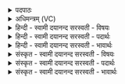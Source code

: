 <details><summary>पदपाठः</summary>

इ॒न्द्रा॒ग्न्योः। प॒क्ष॒तिः। सर॑स्वत्यै। निप॑क्षति॒रि॒ति॒ निऽप॑क्षतिः। मि॒त्रस्य॑। तृ॒तीया॑। अ॒पाम्। च॒तु॒र्थी। निर्ऋ॑त्या॒ऽइति॒ निःऽऋ॑त्यै। प॒ञ्च॒मी। अ॒ग्नीषोम॑योः। ष॒ष्ठी। स॒र्पाणा॑म्। स॒प्त॒मी। विष्णोः॑। अ॒ष्ट॒मी। पू॒ष्णः। न॒व॒मी। त्वष्टुः॑। द॒श॒मी। इन्द्र॑स्य। ए॒का॒द॒शी। वरु॑णस्य। द्वा॒द॒शी। य॒म्यै। त्र॒यो॒द॒शीति॑ त्रयःऽद॒शी। द्यावा॑पृथि॒व्योः। दक्षि॑णम्। पा॒र्श्वम्। विश्वे॑षाम्। दे॒वाना॑म्। उत्त॑रम्। ५।
</details>

<details><summary>अधिमन्त्रम् (VC)</summary>

- इन्द्रादयो देवताः
- प्रजापतिर्ऋषिः
- स्वराड्विकृतिः
- मध्यमः
</details>

<details><summary>हिन्दी - स्वामी दयानन्द सरस्वती  - विषयः</summary>

फिर किसके अर्थ कौन होती है? इस विषय को अगले मन्त्र में कहा है ॥
</details>

<details><summary>हिन्दी - स्वामी दयानन्द सरस्वती  - पदार्थः</summary>

पदार्थान्वयभाषाः -  हे मनुष्यो ! तुम लोग जो (इन्द्राग्न्योः) पवन और अग्नि की (पक्षतिः) सब ओर से ग्रहण करने योग्य व्यवहार की मूल पहिली (सरस्वत्यै) वाणी के लिये (निपक्षतिः) निश्चित पक्ष का मूल दूसरी (मित्रस्य) मित्र की (तृतीया) तीसरी (अपाम्) जलों की (चतुर्थी) चौथी (निर्ऋत्यै) भूमि की (पञ्चमी) पाँचवीं (अग्नीषोमयोः) गर्मी-सर्दी को उत्पन्न करनेवाले अग्नि तथा जल की (षष्ठी) छठी (सर्पाणाम्) साँपों की (सप्तमी) सातवीं (विष्णोः) व्यापक ईश्वर की (अष्टमी) आठवीं (पूष्णः) पुष्टि करनेवाले की (नवमी) नवमी (त्वष्टुः) उत्तम दिपते हुए की (दशमी) दशमी (इन्द्रस्य) जीव की (एकादशी) ग्यारहवीं (वरुणस्य) श्रेष्ठ जन की (द्वादशी) बारहवीं और (यम्यै) न्याय करनेवाले की स्त्री के लिये (त्रयोदशी) तेरहवीं क्रिया है, उन सब को तथा (द्यावापृथिव्योः) प्रकाश और भूमि के (दक्षिणम्) दक्षिण (पार्श्वम्) ओर को और (विश्वेषाम्) सब (देवानाम्) विद्वानों के (उत्तरम्) उत्तर ओर को जानो ॥५ ॥
</details>

<details><summary>हिन्दी - स्वामी दयानन्द सरस्वती  - भावार्थः</summary>

भावार्थभाषाः -  मनुष्यों को चाहिये कि इन उक्त पदार्थों के विशेष ज्ञान के लिये अनेक क्रियाओं को करके अपने-अपने कामों को सिद्ध करें ॥५ ॥
</details>

<details><summary>संस्कृत - स्वामी दयानन्द सरस्वती  - विषयः</summary>

पुनः किमर्था का भवतीत्याह ॥
</details>

<details><summary>संस्कृत - स्वामी दयानन्द सरस्वती  - पदार्थः</summary>

पदार्थान्वयभाषाः -  हे मनुष्याः ! यूयमिन्द्राग्न्योः पक्षतिः सरस्वत्यै निपक्षतिर्मित्रस्य तृतीयाऽपां चतुर्थी निर्ऋत्यै पञ्चम्यग्नीषोमयोः षष्ठी सर्पाणां सप्तमी विष्णोरष्टमी पूष्णो नवमी त्वष्टुर्दशमीन्द्रस्यैकादशी वरुणस्य द्वादशी यम्यै त्रयोदशी च क्रिया द्यावापृथिव्योर्दक्षिणं पार्श्वं विश्वेषां देवानामुत्तरं च विजानीत ॥५ ॥
</details>

<details><summary>संस्कृत - स्वामी दयानन्द सरस्वती  - भावार्थः</summary>

भावार्थभाषाः -  मनुष्यैरेतेषां विज्ञानाय विविधाः क्रियाः कृत्वा कार्याणि साधनीयानि ॥५ ॥
</details>